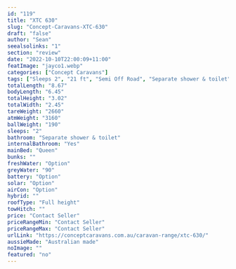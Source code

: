 ```yaml
---
id: "119"
title: "XTC 630"
slug: "Concept-Caravans-XTC-630"
draft: "false"
author: "Sean"
seealsolinks: "1"
section: "review"
date: "2022-10-10T22:00:09+11:00"
featImage: "jayco1.webp"
categories: ["Concept Caravans"]
tags: ["Sleeps 2", "21 ft", "Semi Off Road", "Separate shower & toilet", "Full height", "Price Unknown"]
totalLength: "8.67"
bodyLength: "6.45"
totalHeight: "3.02"
totalWidth: "2.45"
tareWeight: "2660"
atmWeight: "3160"
ballWeight: "190"
sleeps: "2"
bathroom: "Separate shower & toilet"
internalBathroom: "Yes"
mainBed: "Queen"
bunks: ""
freshWater: "Option"
greyWater: "90"
battery: "Option"
solar: "Option"
airCon: "Option"
hybrid: ""
roofType: "Full height"
towHitch: ""
price: "Contact Seller"
priceRangeMin: "Contact Seller"
priceRangeMax: "Contact Seller"
urlLink: "https://conceptcaravans.com.au/caravan-range/xtc-630/"
aussieMade: "Australian made"
noImage: ""
featured: "no"
---
```

